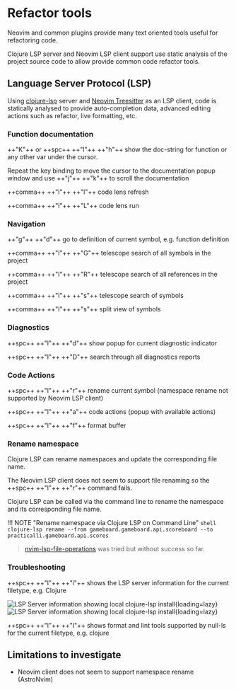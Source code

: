 # Refactor tools

Neovim and common plugins provide many text oriented tools useful for refactoring code.

Clojure LSP server and Neovim LSP client support use static analysis of the project source code to allow provide common code refactor tools.

## Language Server Protocol (LSP)

Using [clojure-lsp](https://clojure-lsp.io/) server and [Neovim Treesitter](https://tree-sitter.github.io/tree-sitter/) as an LSP client, code is statically analysed to provide auto-completion data, advanced editing actions such as refactor, live formatting, etc.

### Function documentation

++"K"++ or ++spc++ ++"l"++ ++"h"++ show the doc-string for function or any other var under the cursor.

Repeat the key binding to move the cursor to the documentation popup window and use ++"j"++ ++"k"++ to scroll the documentation

++comma++ ++"l"++ ++"l"++ code lens refresh

++comma++ ++"l"++ ++"L"++ code lens run


### Navigation

++"g"++ ++"d"++ go to definition of current symbol, e.g. function definition

++comma++ ++"l"++ ++"G"++ telescope search of all symbols in the project

++comma++ ++"l"++ ++"R"++ telescope search of all references in the project

++comma++ ++"l"++ ++"s"++ telescope search of symbols

++comma++ ++"l"++ ++"s"++ split view of symbols


### Diagnostics

++spc++ ++"l"++ ++"d"++ show popup for current diagnostic indicator

++spc++ ++"l"++ ++"D"++ search through all diagnostics reports


### Code Actions

++spc++ ++"l"++ ++"r"++ rename current symbol (namespace rename not supported by Neovim LSP client)

++spc++ ++"l"++ ++"a"++ code actions (popup with available actions)

++spc++ ++"l"++ ++"f"++ format buffer


### Rename namespace

Clojure LSP can rename namespaces and update the corresponding file name.

The Neovim LSP client does not seem to support file renaming so the ++spc++ ++"l"++ ++"r"++ command fails.

Clojure LSP can be called via the command line to rename the namespace and its corresponding file name.

!!! NOTE "Rename namespace via Clojure LSP on Command Line"
    ```shell
    clojure-lsp rename --from gameboard.gameboard.api.scoreboard --to practicalli.gameboard.api.scores
    ```

> [nvim-lsp-file-operations](https://github.com/antosha417/nvim-lsp-file-operations) was tried but without success so far.


<!--
=== "Practicalli Neovim Config Redux"

    - `gd` Go to definition
    - `K` Show documentations
    - `<leader>ld` Function declarations
    - `<leader>lt` Type Definitions
    - `<leader>lh` Signature Help
    - `<leader>ln` Rename
    - `<leader>le` Show line diagnostics
    - `<leader>lq` Show all diagnostics information
    - `<leader>lf` Auto format
    - `<leader>lj` Go to next diagnostic
    - `<leader>lk` Go to previous diagnostic
    - `<leader>la` Open code actions menu (Using telescope plugin interface)
    - `<leader>la` Open code actions menu for the selected text in **VISUAL mode** (Using telescope plugin interface)
    - `<leader>lw` Open workspace diagnostics list (Using telescope plugin interface)
    - `<leader>lr` Show all references list for item under the cursor (Using telescope plugin interface)
    - `<leader>lr` Show all implementations list for item under the cursor (Using telescope plugin interface)

-->

### Troubleshooting

++spc++ ++"l"++ ++"i"++ shows the LSP server information for the current filetype, e.g. Clojure

![LSP Server information showing local clojure-lsp install](https://github.com/practicalli/graphic-design/blob/live/editors/neovim/astronvim/astronvim-lsp-clojure-server-information-local-install-light.png?raw=true#only-light){loading=lazy}
![LSP Server information showing local clojure-lsp install](https://github.com/practicalli/graphic-design/blob/live/editors/neovim/astronvim/astronvim-lsp-clojure-server-information-local-install-dark.png?raw=true#only-dark){loading=lazy}

++spc++ ++"l"++ ++"I"++ shows format and lint tools supported by null-ls for the current filetype, e.g. clojure


## Limitations to investigate

* Neovim client does not seem to support namespace rename (AstroNvim)
